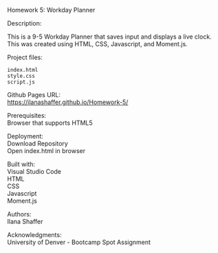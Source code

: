 Homework 5: Workday Planner  

Description:  

This is a 9-5 Workday Planner that saves input and displays a live clock. This was created using HTML, CSS, Javascript, and Moment.js.  


Project files:  

    index.html  
    style.css  
    script.js  

Github Pages URL:  
https://ilanashaffer.github.io/Homework-5/

Prerequisites:  
Browser that supports HTML5

Deployment:  
Download Repository  
Open index.html in browser

Built with:  
Visual Studio Code  
HTML  
CSS  
Javascript  
Moment.js  

Authors:  
Ilana Shaffer

Acknowledgments:  
University of Denver - Bootcamp Spot Assignment
